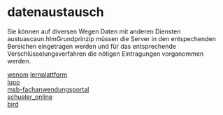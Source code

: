 # datenaustausch

Sie können auf diversen Wegen Daten mit anderen Diensten austuascaun.hImGrundprinzip müssen die 
Server in den entspechenden Bereichen eingetragen werden und für das entsprechende Verschlüsselungsverfahren die nötigen Eintragungen vorganommen werden. 


[wenom](./wenom/index.md)
[lernplattform](./lernplattform/index.md)  
[lupo](./lupo/index.md)  
[msb-fachanwendungsportal](./msb-fachanwendungsportal/index)  
[schueler_online](./schueler_online/index.md)  
[bird](./bird/index.md)

